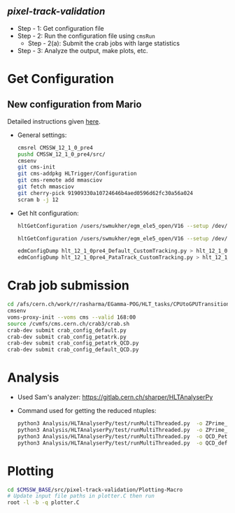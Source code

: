 ***pixel-track-validation***
---

- Step - 1: Get configuration file
- Step - 2: Run the configuration file using `cmsRun`
    - Step - 2(a): Submit the crab jobs with large statistics
- Step - 3: Analyze the output, make plots, etc.

# Get Configuration

## New configuration from Mario

Detailed instructions given [here](https://its.cern.ch/jira/plugins/servlet/mobile#issue/CMSHLT-2187).

- General settings:
   ```bash
   cmsrel CMSSW_12_1_0_pre4
   pushd CMSSW_12_1_0_pre4/src/
   cmsenv
   git cms-init
   git cms-addpkg HLTrigger/Configuration
   git cms-remote add mmasciov
   git fetch mmasciov
   git cherry-pick 91909330a10724646b4aed0596d62fc30a56a024
   scram b -j 12
   ```
- Get hlt configuration:
    ```bash
    hltGetConfiguration /users/swmukher/egm_ele5_open/V16 --setup /dev/CMSSW_12_0_0/GRun/V6 --globaltag auto:phase1_2021_realistic --input root://cms-xrd-global.cern.ch///store/mc/Run3Winter21DRMiniAOD/DYToLL_M-50_TuneCP5_14TeV-pythia8/GEN-SIM-DIGI-RAW/FlatPU30to80FEVT_112X_mcRun3_2021_realistic_v16-v2/270024/a5adba3d-a6b2-46c0-b690-04e9462fad11.root --mc --process MYHLT --prescale none --max-events 50 --eras Run3 --output none --customise HLTrigger/Configuration/customizeHLTforEGamma.customiseEGammaMenuDev,HLTrigger/Configuration/customizeHLTforRun3Tracking.customizeHLTforRun3Tracking > hlt_PataTrack_CustomTracking.py

    hltGetConfiguration /users/swmukher/egm_ele5_open/V16 --setup /dev/CMSSW_12_0_0/GRun/V6 --globaltag auto:phase1_2021_realistic --input root://cms-xrd-global.cern.ch///store/mc/Run3Winter21DRMiniAOD/DYToLL_M-50_TuneCP5_14TeV-pythia8/GEN-SIM-DIGI-RAW/FlatPU30to80FEVT_112X_mcRun3_2021_realistic_v16-v2/270024/a5adba3d-a6b2-46c0-b690-04e9462fad11.root --mc --process MYHLT --prescale none --max-events 50 --eras Run3 --output none --customise HLTrigger/Configuration/customizeHLTforEGamma.customiseEGammaMenuDev > hlt_Default_CustomTracking.py

    edmConfigDump hlt_12_1_0pre4_Default_CustomTracking.py > hlt_12_1_0pre4_Default_CustomTracking_dump.py
    edmConfigDump hlt_12_1_0pre4_PataTrack_CustomTracking.py > hlt_12_1_0pre4_PataTrack_CustomTracking_dump.py
    ```

# Crab job submission

```bash
cd /afs/cern.ch/work/r/rasharma/EGamma-POG/HLT_tasks/CPUtoGPUTransition/CMSSW_12_0_1/src/pixel-track-validation
cmsenv
voms-proxy-init --voms cms --valid 168:00
source /cvmfs/cms.cern.ch/crab3/crab.sh
crab-dev submit crab_config_default.py
crab-dev submit crab_config_petatrk.py
crab-dev submit crab_config_petatrk_QCD.py
crab-dev submit crab_config_default_QCD.py
```

# Analysis

- Used Sam's analyzer: https://gitlab.cern.ch/sharper/HLTAnalyserPy
- Command used for getting the reduced ntuples:

    ```bash
    python3 Analysis/HLTAnalyserPy/test/runMultiThreaded.py  -o ZPrime_petaTrkv3.root  /eos/cms/store/group/phys_egamma/Run3TriggerStudies/PixelTrackValidation/PetaTrkv3/ZprimeToEE_M-6000_TuneCP5_14TeV-pythia8/crab_crab_ZprimeToEE_M6000_TuneCP5_14TeV_PetaTrkv3/211022_191312/0000/output*.root --cmd "python3 Analysis/HLTAnalyserPy/test/makeRun3Ntup.py -r 1000" --hadd
    python3 Analysis/HLTAnalyserPy/test/runMultiThreaded.py  -o ZPrime_defaultv3.root  /eos/cms/store/group/phys_egamma/Run3TriggerStudies/PixelTrackValidation/defaultv3/ZprimeToEE_M-6000_TuneCP5_14TeV-pythia8/crab_crab_ZprimeToEE_M6000_TuneCP5_14TeV_defaultv3/211022_191301/0000/output*.root --cmd "python3 Analysis/HLTAnalyserPy/test/makeRun3Ntup.py -r 1000" --hadd
    python3 Analysis/HLTAnalyserPy/test/runMultiThreaded.py  -o QCD_PetaTrkv3.root  /eos/cms/store/group/phys_egamma/Run3TriggerStudies/PixelTrackValidation/PetaTrkv3/QCD_Pt-30To50_EMEnriched_TuneCP5_14TeV-pythia8/crab_crab_QCD_Pt30To50_EMEnriched_TuneCP5_14TeV_PetaTrkv3/211022_191322/0000/output*.root --cmd "python3 Analysis/HLTAnalyserPy/test/makeRun3Ntup.py -r 1000" --hadd
    python3 Analysis/HLTAnalyserPy/test/runMultiThreaded.py  -o QCD_defaultv3.root  /eos/cms/store/group/phys_egamma/Run3TriggerStudies/PixelTrackValidation/defaultv3/QCD_Pt-30To50_EMEnriched_TuneCP5_14TeV-pythia8/crab_crab_QCD_Pt30To50_EMEnriched_TuneCP5_14TeV_defaultv3/211022_191328/0000/output*.root --cmd "python3 Analysis/HLTAnalyserPy/test/makeRun3Ntup.py -r 1000" --hadd
    ```

# Plotting

```bash
cd $CMSSW_BASE/src/pixel-track-validation/Plotting-Macro
# Update input file paths in plotter.C then run
root -l -b -q plotter.C
```
